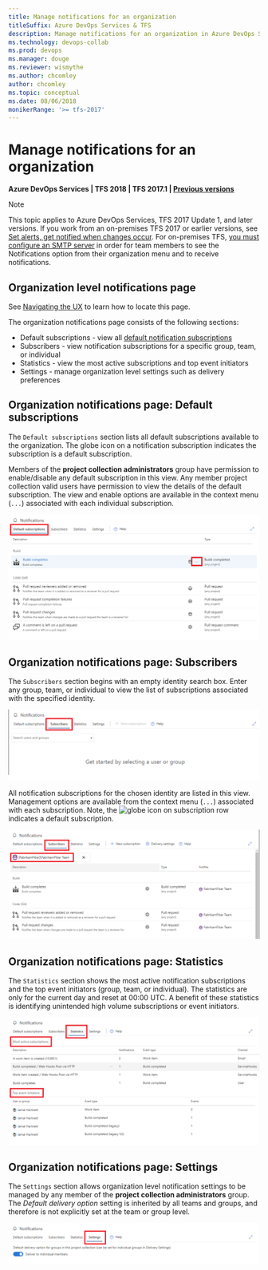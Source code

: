 ```yaml
---
title: Manage notifications for an organization
titleSuffix: Azure DevOps Services & TFS 
description: Manage notifications for an organization in Azure DevOps Services or Team Foundation Server (TFS)
ms.technology: devops-collab
ms.prod: devops
ms.manager: douge
ms.reviewer: wismythe
ms.author: chcomley
author: chcomley
ms.topic: conceptual
ms.date: 08/06/2018
monikerRange: '>= tfs-2017'
---
```


# Manage notifications for an organization

<b>Azure DevOps Services | TFS 2018 | TFS 2017.1 | [Previous versions](../work/track/alerts-and-notifications.md)</b>

> [!NOTE] 
> This topic applies to Azure DevOps Services, TFS 2017 Update 1, and later versions. If you work from an on-premises TFS 2017 or earlier versions, see [Set alerts, get notified when changes occur](../work/track/alerts-and-notifications.md). For on-premises TFS, [you must configure an SMTP server](/tfs/server/admin/setup-customize-alerts) in order for team members to see the Notifications option from their organization menu and to receive notifications.

## Organization level notifications page

See [Navigating the UX](navigating-the-ux.md) to learn how to locate this page.

The organization notifications page consists of the following sections:

* Default subscriptions - view all [default notification subscriptions](./oob-built-in-notifications.md)
* Subscribers - view notification subscriptions for a specific group, team, or individual
* Statistics - view the most active subscriptions and top event initiators
* Settings - manage organization level settings such as delivery preferences

## Organization notifications page: Default subscriptions

The `Default subscriptions` section lists all default subscriptions available to the organization. The globe icon on a notification subscription indicates the subscription is a default subscription.

Members of the **project collection administrators** group have permission to enable/disable any default subscription in this view. Any member project collection valid users have permission to view the details of the default subscription. The view and enable options are available in the context menu (`...`) associated with each individual subscription.

![Organization level notifications page: Default subscriptions](_img/view-organization-notification-default-subscriptions.png)

## Organization notifications page: Subscribers

The `Subscribers` section begins with an empty identity search box. Enter any group, team, or individual to view the list of subscriptions associated with the specified identity.

![Organization level notifications page: Subscribers empty](_img/view-organization-notification-subscribers-empty.png)

All notification subscriptions for the chosen identity are listed in this view. Management options are available from the context menu (`...`) associated with each subscription. Note, the ![globe](_img/oob-notification.png) icon on subscription row indicates a default subscription.

![Organization level notifications page: Subscribers list](_img/view-organization-notification-subscribers.png)

## Organization notifications page: Statistics

The `Statistics` section shows the most active notification subscriptions and the top event initiators (group, team, or individual). The statistics are only for the current day and reset at 00:00 UTC. A benefit of these statistics is identifying unintended high volume subscriptions or event initiators.

![Organization level notifications page: Statistics](_img/view-organization-notification-stats.png)

## Organization notifications page: Settings

The `Settings` section allows organization level notification settings to be managed by any member of the **project collection administrators** group. The _Default delivery option_ setting is inherited by all teams and groups, and therefore is not explicitly set at the team or group level.

![Organization level notifications page: Settings](_img/view-organization-notification-settings.png)